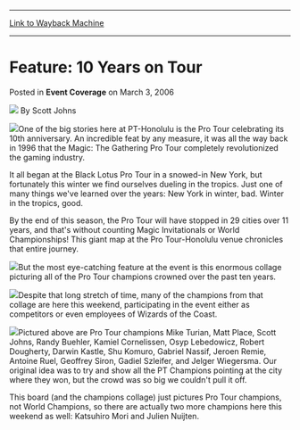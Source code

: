 
---
[Link to Wayback Machine](https://web.archive.org/web/20171029060740/https://magic.wizards.com/en/articles/archive/event-coverage/feature-10-years-tour-2006-03-03)

[_metadata_:author]:- "Scott Johns"
[_metadata_:description]:- "One of the big stories here at PT-Honolulu is the Pro Tour celebrating its 10th anniversary. An incredible feat by any measure, it was all the way back in 1996 that the Magic: The Gathering Pro Tour completely revolutionized the gaming industry."
[_metadata_:generator]:- "Drupal 7 (http://drupal.org)"
[_metadata_:node]:- "542841"
[_metadata_:publish_date]:- "2006-03-03"
[_metadata_:source]:- "div-main-content"
[_metadata_:title]:- "Feature: 10 Years on Tour"
[_metadata_:wayback_capture_timestamp]:- "2017-10-29 06:07:40"
[_metadata_:wayback_raw_url]:- "https://web.archive.org/web/20171029060740id_/https://magic.wizards.com/en/articles/archive/event-coverage/feature-10-years-tour-2006-03-03"
[_metadata_:wayback_url]:- "https://magic.wizards.com/en/articles/archive/event-coverage/feature-10-years-tour-2006-03-03"
---


Feature: 10 Years on Tour
=========================



 Posted in **Event Coverage**
 on March 3, 2006 






![](https://media.magic.wizards.com/styles/auth_small/public/images/person/authorpic_scottjohns.jpg)
By Scott Johns











![](https://media.magic.wizards.com/image_legacy_migration/global/images/mtgcom_daily_mr134_picMain_en.jpg)One of the big stories here at PT-Honolulu is the Pro Tour celebrating its 10th anniversary. An incredible feat by any measure, it was all the way back in 1996 that the Magic: The Gathering Pro Tour completely revolutionized the gaming industry.


It all began at the Black Lotus Pro Tour in a snowed-in New York, but fortunately this winter we find ourselves dueling in the tropics. Just one of many things we've learned over the years: New York in winter, bad. Winter in the tropics, good.


By the end of this season, the Pro Tour will have stopped in 29 cities over 11 years, and that's without counting Magic Invitationals or World Championships! This giant map at the Pro Tour-Honolulu venue chronicles that entire journey.


![](https://media.magic.wizards.com/image_legacy_migration/sideboard/images/pthon06/pt10f_map.jpg)But the most eye-catching feature at the event is this enormous collage picturing all of the Pro Tour champions crowned over the past ten years.


![](https://media.magic.wizards.com/image_legacy_migration/sideboard/images/pthon06/pt10f_wall.jpg)Despite that long stretch of time, many of the champions from that collage are here this weekend, participating in the event either as competitors or even employees of Wizards of the Coast.


![](https://media.magic.wizards.com/image_legacy_migration/sideboard/images/pthon06/pt10f_crowd.jpg)Pictured above are Pro Tour champions Mike Turian, Matt Place, Scott Johns, Randy Buehler, Kamiel Cornelissen, Osyp Lebedowicz, Robert Dougherty, Darwin Kastle, Shu Komuro, Gabriel Nassif, Jeroen Remie, Antoine Ruel, Geoffrey Siron, Gadiel Szleifer, and Jelger Wiegersma. Our original idea was to try and show all the PT Champions pointing at the city where they won, but the crowd was so big we couldn't pull it off.


This board (and the champions collage) just pictures Pro Tour champions, not World Champions, so there are actually two more champions here this weekend as well: Katsuhiro Mori and Julien Nuijten.








